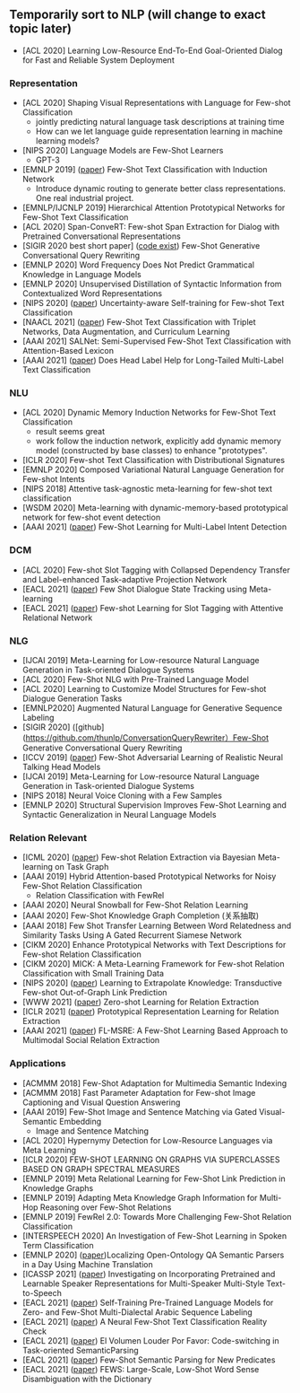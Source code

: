 ## Temporarily sort to NLP (will change to exact topic later)

- [ACL 2020] Learning Low-Resource End-To-End Goal-Oriented Dialog for Fast and Reliable System Deployment

### Representation
- [ACL 2020] Shaping Visual Representations with Language for Few-shot Classification
    * jointly predicting natural language task descriptions at training time
    * How can we let language guide representation learning in machine learning models? 
- [NIPS 2020] Language Models are Few-Shot Learners
    * GPT-3
- [EMNLP 2019] ([paper](https://arxiv.org/pdf/1902.10482.pdf)) Few-Shot Text Classification with Induction Network
    * Introduce dynamic routing to generate better class representations. One real industrial project.
- [EMNLP/IJCNLP 2019] Hierarchical Attention Prototypical Networks for Few-Shot Text Classification
- [ACL 2020] Span-ConveRT: Few-shot Span Extraction for Dialog with Pretrained Conversational Representations
- [SIGIR 2020 best short paper] ([code exist]()) Few-Shot Generative Conversational Query Rewriting
- [EMNLP 2020] Word Frequency Does Not Predict Grammatical Knowledge in Language Models
- [EMNLP 2020] Unsupervised Distillation of Syntactic Information from Contextualized Word Representations
- [NIPS 2020] ([paper](https://arxiv.org/pdf/2006.15315.pdf)) Uncertainty-aware Self-training for Few-shot Text Classification
- [NAACL 2021] ([paper](https://arxiv.org/abs/2103.07552)) Few-Shot Text Classification with Triplet Networks, Data Augmentation, and Curriculum Learning
- [AAAI 2021] SALNet: Semi-Supervised Few-Shot Text Classification with Attention-Based Lexicon
- [AAAI 2021] ([paper](https://arxiv.org/pdf/2101.09704.pdf)) Does Head Label Help for Long-Tailed Multi-Label Text Classification

### NLU
- [ACL 2020] Dynamic Memory Induction Networks for Few-Shot Text Classification
    * result seems great
    * work follow the induction network, explicitly add dynamic memory model (constructed by base classes) to enhance "prototypes".
- [ICLR 2020] Few-shot Text Classification with Distributional Signatures
- [EMNLP 2020] Composed Variational Natural Language Generation for Few-shot Intents
- [NIPS 2018] Attentive task-agnostic meta-learning for few-shot text classification
- [WSDM 2020] Meta-learning with dynamic-memory-based prototypical network for few-shot event detection
- [AAAI 2021] ([paper](https://arxiv.org/pdf/2010.05256.pdf)) Few-Shot Learning for Multi-Label Intent Detection

### DCM
- [ACL 2020] Few-shot Slot Tagging with Collapsed Dependency Transfer and Label-enhanced Task-adaptive Projection Network
- [EACL 2021] ([paper](https://arxiv.org/abs/2101.06779)) Few Shot Dialogue State Tracking using Meta-learning
- [EACL 2021] ([paper](https://arxiv.org/abs/2103.02333)) Few-shot Learning for Slot Tagging with Attentive Relational Network

### NLG
- [IJCAI 2019] Meta-Learning for Low-resource Natural Language Generation in Task-oriented Dialogue Systems
- [ACL 2020] Few-Shot NLG with Pre-Trained Language Model
- [ACL 2020] Learning to Customize Model Structures for Few-shot Dialogue Generation Tasks
- [EMNLP2020] Augmented Natural Language for Generative Sequence Labeling
- [SIGIR 2020] ([github](https://github.com/thunlp/ConversationQueryRewriter）Few-Shot Generative Conversational Query Rewriting
- [ICCV 2019] ([paper](http://openaccess.thecvf.com/content_ICCV_2019/papers/Zakharov_Few-Shot_Adversarial_Learning_of_Realistic_Neural_Talking_Head_Models_ICCV_2019_paper.pdf)) Few-Shot Adversarial Learning of Realistic Neural Talking Head Models
- [IJCAI 2019] Meta-Learning for Low-resource Natural Language Generation in Task-oriented Dialogue Systems
- [NIPS 2018] Neural Voice Cloning with a Few Samples
- [EMNLP 2020] Structural Supervision Improves Few-Shot Learning and Syntactic Generalization in Neural Language Models

### Relation Relevant
- [ICML 2020] ([paper](https://arxiv.org/abs/2007.02387)) Few-shot Relation Extraction via Bayesian Meta-learning on Task Graph
- [AAAI 2019] Hybrid Attention-based Prototypical Networks for Noisy Few-Shot Relation Classification
    * Relation Classification with FewRel
- [AAAI 2020] Neural Snowball for Few-Shot Relation Learning
- [AAAI 2020] Few-Shot Knowledge Graph Completion (关系抽取)
- [AAAI 2018] Few Shot Transfer Learning Between Word Relatedness and Similarity Tasks Using A Gated Recurrent Siamese Network
- [CIKM 2020] Enhance Prototypical Networks with Text Descriptions for Few-shot Relation Classification
- [CIKM 2020] MICK: A Meta-Learning Framework for Few-shot Relation Classification with Small Training Data
- [NIPS 2020] ([paper](https://arxiv.org/pdf/2006.06648.pdf)) Learning to Extrapolate Knowledge: Transductive Few-shot Out-of-Graph Link Prediction
- [WWW 2021] ([paper](https://arxiv.org/pdf/2011.07126.pdf)) Zero-shot Learning for Relation Extraction
- [ICLR 2021] ([paper](https://arxiv.org/abs/2103.11647)) Prototypical Representation Learning for Relation Extraction
- [AAAI 2021] ([paper](https://www.aaai.org/AAAI21Papers/AAAI-2215.WanH.pdf)) FL-MSRE: A Few-Shot Learning Based Approach to Multimodal Social Relation Extraction

### Applications
- [ACMMM 2018] Few-Shot Adaptation for Multimedia Semantic Indexing
- [ACMMM 2018] Fast Parameter Adaptation for Few-shot Image Captioning and Visual Question Answering
- [AAAI 2019] Few-Shot Image and Sentence Matching via Gated Visual-Semantic Embedding
    * Image and Sentence Matching
- [ACL 2020] Hypernymy Detection for Low-Resource Languages via Meta Learning
- [ICLR 2020] FEW-SHOT LEARNING ON GRAPHS VIA SUPERCLASSES BASED ON GRAPH SPECTRAL MEASURES
- [EMNLP 2019] Meta Relational Learning for Few-Shot Link Prediction in Knowledge Graphs
- [EMNLP 2019] Adapting Meta Knowledge Graph Information for Multi-Hop Reasoning over Few-Shot Relations
- [EMNLP 2019] FewRel 2.0: Towards More Challenging Few-Shot Relation Classification
- [INTERSPEECH 2020] An Investigation of Few-Shot Learning in Spoken Term Classification
- [EMNLP 2020] ([paper](https://arxiv.org/abs/2010.05106))Localizing Open-Ontology QA Semantic Parsers in a Day Using Machine Translation
- [ICASSP 2021] ([paper](https://arxiv.org/abs/2103.04088)) Investigating on Incorporating Pretrained and Learnable Speaker Representations for Multi-Speaker Multi-Style Text-to-Speech
- [EACL 2021] ([paper](https://arxiv.org/abs/2101.04758)) Self-Training Pre-Trained Language Models for Zero- and Few-Shot Multi-Dialectal Arabic Sequence Labeling
- [EACL 2021] ([paper](https://arxiv.org/abs/2101.12073)) A Neural Few-Shot Text Classification Reality Check
- [EACL 2021] ([paper](https://arxiv.org/abs/2101.10524)) El Volumen Louder Por Favor: Code-switching in Task-oriented SemanticParsing
- [EACL 2021] ([paper](https://arxiv.org/abs/2101.10708)) Few-Shot Semantic Parsing for New Predicates
- [EACL 2021] ([paper](https://arxiv.org/abs/2102.07983)) FEWS: Large-Scale, Low-Shot Word Sense Disambiguation with the Dictionary

